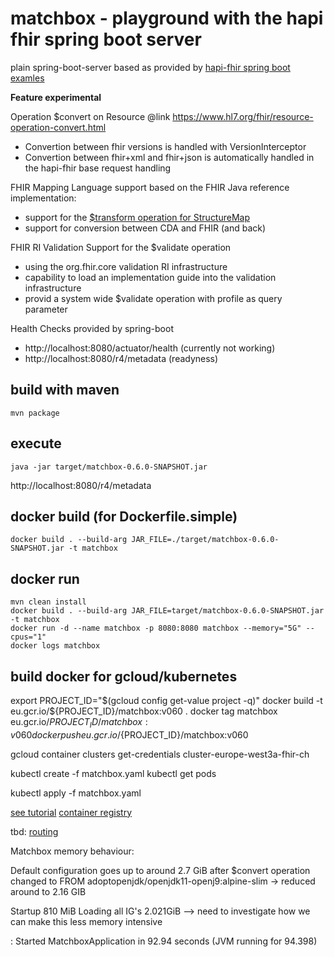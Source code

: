 # matchbox - playground with the hapi fhir spring boot server

plain spring-boot-server based as provided by [hapi-fhir spring boot examles](https://github.com/jamesagnew/hapi-fhir/tree/master/hapi-fhir-spring-boot)

**Feature experimental**

Operation $convert on Resource @link https://www.hl7.org/fhir/resource-operation-convert.html
 * Convertion between fhir versions is handled with VersionInterceptor 
 * Convertion between fhir+xml and fhir+json is automatically handled in the hapi-fhir base request handling

FHIR Mapping Language support based on the FHIR Java reference implementation:
* support for the [$transform operation for StructureMap](http://www.hl7.org/fhir/structuremap-operation-transform.html)
* support for conversion between CDA and FHIR (and back)

FHIR RI Validation Support for the $validate operation
* using the org.fhir.core validation RI infrastructure
* capability to load an implementation guide into the validation infrastructure
* provid a system wide $validate operation with profile as query parameter

Health Checks provided by spring-boot
* http://localhost:8080/actuator/health (currently not working)
* http://localhost:8080/r4/metadata (readyness)


## build with maven

```
mvn package
```

## execute
```
java -jar target/matchbox-0.6.0-SNAPSHOT.jar
```

http://localhost:8080/r4/metadata


## docker build (for Dockerfile.simple)
```
docker build . --build-arg JAR_FILE=./target/matchbox-0.6.0-SNAPSHOT.jar -t matchbox
```

## docker run

```
mvn clean install
docker build . --build-arg JAR_FILE=target/matchbox-0.6.0-SNAPSHOT.jar -t matchbox
docker run -d --name matchbox -p 8080:8080 matchbox --memory="5G" --cpus="1"
docker logs matchbox
```


## build docker for gcloud/kubernetes

export PROJECT_ID="$(gcloud config get-value project -q)"
docker build -t eu.gcr.io/${PROJECT_ID}/matchbox:v060 .
docker tag matchbox eu.gcr.io/${PROJECT_ID}/matchbox:v060
docker push eu.gcr.io/${PROJECT_ID}/matchbox:v060

gcloud container clusters get-credentials cluster-europe-west3a-fhir-ch

kubectl create -f matchbox.yaml
kubectl get pods

kubectl apply -f matchbox.yaml 

[see tutorial](https://cloud.google.com/kubernetes-engine/docs/tutorials/hello-app?hl=de)
[container registry](https://console.cloud.google.com/gcr/images/fhir-ch?project=fhir-ch&authuser=1&folder&hl=de&organizationId=22040958741)



tbd:
[routing](https://medium.com/google-cloud/kubernetes-routing-internal-services-through-fqdn-d98db92b79d3)



Matchbox memory behaviour:

Default configuration goes up to around 2.7 GiB after $convert operation
changed to FROM adoptopenjdk/openjdk11-openj9:alpine-slim -> reduced around to 2.16 GIB

Startup 810 MiB
Loading all IG's 2.021GiB 
--> need to investigate how we can make this less memory intensive

 : Started MatchboxApplication in 92.94 seconds (JVM running for 94.398)
